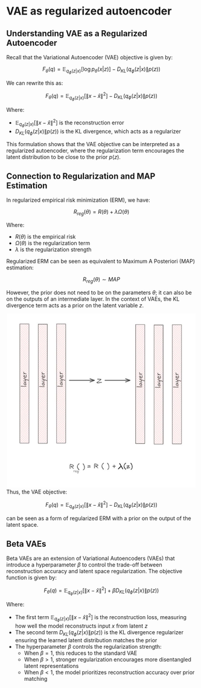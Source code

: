 # VAE as regularized autoencoder

## Understanding VAE as a Regularized Autoencoder

Recall that the Variational Autoencoder (VAE) objective is given by:

$$ F_{\theta}(q) = \mathbb{E}_{q_{\phi}(z|x)} \left[ \log p_{\theta}(x|z) \right] - D_{KL} \left( q_{\phi}(z|x) \| p(z) \right) $$

We can rewrite this as:

$$ F_{\theta}(q) = \mathbb{E}_{q_{\phi}(z|x)} \left[ \|x - \hat{x}\|^2 \right] - D_{KL} \left( q_{\phi}(z|x) \| p(z) \right) $$

Where:
- $\mathbb{E}_{q_{\phi}(z|x)} \left[ \|x - \hat{x}\|^2 \right]$ is the reconstruction error
- $D_{KL} \left( q_{\phi}(z|x) \| p(z) \right)$ is the KL divergence, which acts as a regularizer

This formulation shows that the VAE objective can be interpreted as a regularized autoencoder, where the regularization term encourages the latent distribution to be close to the prior $p(z)$.

## Connection to Regularization and MAP Estimation

In regularized empirical risk minimization (ERM), we have:

$$ R_{reg}(\theta) = R(\theta) + \lambda \Omega(\theta) $$

Where:
- $R(\theta)$ is the empirical risk
- $\Omega(\theta)$ is the regularization term  
- $\lambda$ is the regularization strength

Regularized ERM can be seen as equivalent to Maximum A Posteriori (MAP) estimation:

$$ R_{reg}(\theta) \sim MAP $$

However, the prior does not need to be on the parameters $\theta$; it can also be on the outputs of an intermediate layer. In the context of VAEs, the KL divergence term acts as a prior on the latent variable $z$.
<div style="text-align: center;"><img src="27.jpg" alt="Image Description" width="500" height="auto"/></div>
Thus, the VAE objective:

$$ F_{\theta}(q) = \mathbb{E}_{q_{\phi}(z|x)} \left[ \|x - \hat{x}\|^2 \right] - D_{KL} \left( q_{\phi}(z|x) \| p(z) \right) $$

can be seen as a form of regularized ERM with a prior on the output of the latent space.

## Beta VAEs

Beta VAEs are an extension of Variational Autoencoders (VAEs) that introduce a hyperparameter $\beta$ to control the trade-off between reconstruction accuracy and latent space regularization. The objective function is given by:

$$ F_{\theta}(q) = \mathbb{E}_{q_{\phi}(z|x)} \left[ \|x - \hat{x}\|^2 \right] + \beta D_{KL} \left( q_{\phi}(z|x) \| p(z) \right) $$

Where:
- The first term $\mathbb{E}_{q_{\phi}(z|x)} \left[ \|x - \hat{x}\|^2 \right]$ is the reconstruction loss, measuring how well the model reconstructs input $x$ from latent $z$
- The second term $D_{KL} \left( q_{\phi}(z|x) \| p(z) \right)$ is the KL divergence regularizer ensuring the learned latent distribution matches the prior
- The hyperparameter $\beta$ controls the regularization strength:
  - When $\beta = 1$, this reduces to the standard VAE
  - When $\beta > 1$, stronger regularization encourages more disentangled latent representations
  - When $\beta < 1$, the model prioritizes reconstruction accuracy over prior matching


